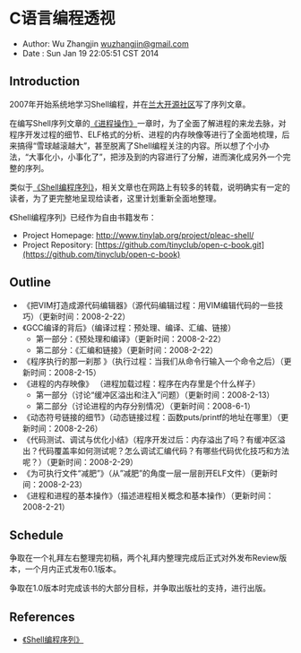 

# C语言编程透视 

- Author: Wu Zhangjin <wuzhangjin@gmail.com>
- Date  : Sun Jan 19 22:05:51 CST 2014

## Introduction

2007年开始系统地学习Shell编程，并在[兰大开源社区](http://oss.lzu.edu.cn)写了序列文章。

在编写Shell序列文章的[《进程操作》](http://www.tinylab.org/shell-programming-paradigm-of-process-operations/)一章时，为了全面了解进程的来龙去脉，对程序开发过程的细节、ELF格式的分析、进程的内存映像等进行了全面地梳理，后来搞得“雪球越滚越大”，甚至脱离了Shell编程关注的内容。所以想了个小办法，“大事化小，小事化了”，把涉及到的内容进行了分解，进而演化成另外一个完整的序列。

类似于[《Shell编程序列》](http://www.tinylab.org/shell-programming-paradigm-series-index-review/)，相关文章也在网路上有较多的转载，说明确实有一定的读者，为了更完整地呈现给读者，这里计划重新全面地整理。

《Shell编程序列》已经作为自由书籍发布：

- Project Homepage: <http://www.tinylab.org/project/pleac-shell/>
- Project Repository: [https://github.com/tinyclub/open-c-book.git](https://github.com/tinyclub/open-c-book)

## Outline

-   《把VIM打造成源代码编辑器》（源代码编辑过程：用VIM编辑代码的一些技巧）（更新时间：2008-2-22）
-   《GCC编译的背后》（编译过程：预处理、编译、汇编、链接）
    - 第一部分：《预处理和编译》（更新时间：2008-2-22）
    - 第二部分：《汇编和链接》（更新时间：2008-2-22）
-   《程序执行的那一刹那 》（执行过程：当我们从命令行输入一个命令之后）（更新时间：2008-2-15）
-   《进程的内存映像》 （进程加载过程：程序在内存里是个什么样子）
    - 第一部分（讨论“缓冲区溢出和注入”问题）（更新时间：2008-2-13）
    - 第二部分（讨论进程的内存分别情况）（更新时间：2008-6-1）
-   《动态符号链接的细节》（动态链接过程：函数puts/printf的地址在哪里）（更新时间：2008-2-26）
-   《代码测试、调试与优化小结》（程序开发过后：内存溢出了吗？有缓冲区溢出？代码覆盖率如何测试呢？怎么调试汇编代码？有哪些代码优化技巧和方法呢？）（更新时间：2008-2-29）
-   《为可执行文件“减肥”》（从”减肥”的角度一层一层剖开ELF文件）（更新时间：2008-2-23）
-   《进程和进程的基本操作》（描述进程相关概念和基本操作）（更新时间：2008-2-21）

## Schedule

争取在一个礼拜左右整理完初稿，两个礼拜内整理完成后正式对外发布Review版本，一个月内正式发布0.1版本。

争取在1.0版本时完成该书的大部分目标，并争取出版社的支持，进行出版。

## References

- [《Shell编程序列》](http://www.tinylab.org/shell-programming-paradigm-series-index-review/)
